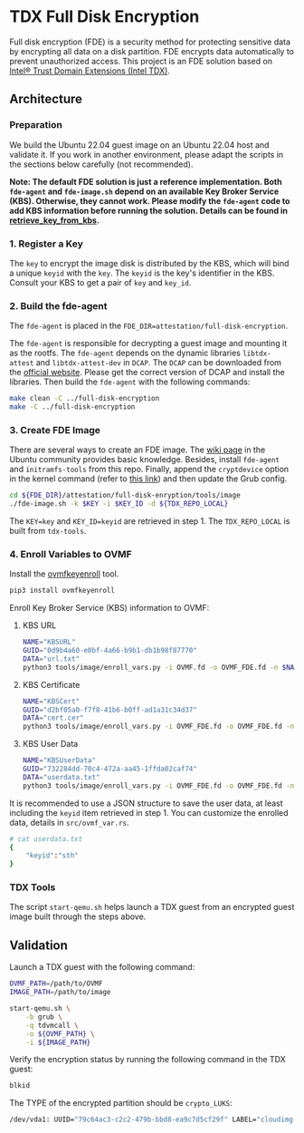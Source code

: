 # TDX Full Disk Encryption

Full disk encryption (FDE) is a security method for protecting sensitive data by encrypting all data on a disk partition. FDE encrypts data automatically to prevent unauthorized access. This project is an FDE solution based on [Intel® Trust Domain Extensions (Intel TDX)](https://www.intel.com/content/www/us/en/developer/articles/technical/intel-trust-domain-extensions.html).

## Architecture

### Preparation

We build the Ubuntu 22.04 guest image on an Ubuntu 22.04 host and validate it. If you work in another environment, please adapt the scripts in the sections below carefully (not recommended).

**Note: The default FDE solution is just a reference implementation. Both `fde-agent` and `fde-image.sh` depend on an available Key Broker Service (KBS). Otherwise, they cannot work. Please modify the `fde-agent` code to add KBS information before running the solution. Details can be found in [retrieve_key_from_kbs](https://github.com/cc-api/full-disk-encryption/blob/3c4325c7a6b4d2fe76aa0b873920bf981c46db41/src/key_broker.rs#L20).**

### 1. Register a Key

The `key` to encrypt the image disk is distributed by the KBS, which will bind a unique `keyid` with the `key`. The `keyid` is the key's identifier in the KBS. Consult your KBS to get a pair of `key` and `key_id`.

### 2. Build the fde-agent

The `fde-agent` is placed in the `FDE_DIR=attestation/full-disk-encryption`.

The `fde-agent` is responsible for decrypting a guest image and mounting it as the rootfs. The `fde-agent` depends on the dynamic libraries `libtdx-attest` and `libtdx-attest-dev` in `DCAP`. The `DCAP` can be downloaded from the [official website](https://download.01.org/intel-sgx/sgx-dcap/). Please get the correct version of DCAP and install the libraries. Then build the `fde-agent` with the following commands:

```bash
make clean -C ../full-disk-encryption
make -C ../full-disk-encryption
```

### 3. Create FDE Image

There are several ways to create an FDE image. The [wiki page](https://help.ubuntu.com/community/Full_Disk_Encryption_Howto_2019) in the Ubuntu community provides basic knowledge. Besides, install `fde-agent` and `initramfs-tools` from this repo. Finally, append the `cryptdevice` option in the kernel command (refer to [this link](https://wiki.archlinux.org/title/dm-crypt/System_configuration)) and then update the Grub config.

```bash
cd ${FDE_DIR}/attestation/full-disk-enryption/tools/image
./fde-image.sh -k $KEY -i $KEY_ID -d ${TDX_REPO_LOCAL}
```

The `KEY=key` and `KEY_ID=keyid` are retrieved in step 1. The `TDX_REPO_LOCAL` is built from `tdx-tools`.

### 4. Enroll Variables to OVMF

Install the [ovmfkeyenroll](/tools/ovmfkeyenroll/) tool.

```bash
pip3 install ovmfkeyenroll
```

Enroll Key Broker Service (KBS) information to OVMF:

1. KBS URL

    ```bash
    NAME="KBSURL"
    GUID="0d9b4a60-e0bf-4a66-b9b1-db1b98f87770"
    DATA="url.txt"
    python3 tools/image/enroll_vars.py -i OVMF.fd -o OVMF_FDE.fd -n $NAME -g $GUID -d $DATA
    ```

2. KBS Certificate

    ```bash
    NAME="KBSCert"
    GUID="d2bf05a0-f7f8-41b6-b0ff-ad1a31c34d37"
    DATA="cert.cer"
    python3 tools/image/enroll_vars.py -i OVMF_FDE.fd -o OVMF_FDE.fd -n $NAME -g $GUID -d $DATA
    ```

3. KBS User Data

    ```bash
    NAME="KBSUserData"
    GUID="732284dd-70c4-472a-aa45-1ffda02caf74"
    DATA="userdata.txt"
    python3 tools/image/enroll_vars.py -i OVMF_FDE.fd -o OVMF_FDE.fd -n $NAME -g $GUID -d $DATA
    ```

It is recommended to use a JSON structure to save the user data, at least including the `keyid` item retrieved in step 1. You can customize the enrolled data, details in `src/ovmf_var.rs`.

```bash
# cat userdata.txt
{
    "keyid":"sth"
}
```

### TDX Tools

The script `start-qemu.sh` helps launch a TDX guest from an encrypted guest image built through the steps above.

## Validation

Launch a TDX guest with the following command:

```bash
OVMF_PATH=/path/to/OVMF
IMAGE_PATH=/path/to/image

start-qemu.sh \
    -b grub \
    -q tdvmcall \
    -o ${OVMF_PATH} \
    -i ${IMAGE_PATH}
```

Verify the encryption status by running the following command in the TDX guest:

```bash
blkid
```

The TYPE of the encrypted partition should be `crypto_LUKS`:

```bash
/dev/vda1: UUID="79c64ac3-c2c2-479b-bbd8-ea9c7d5cf29f" LABEL="cloudimg-rootfs-enc" TYPE="crypto_LUKS"
```
